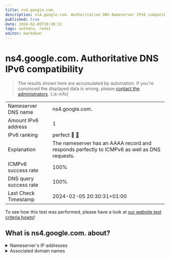 ```yaml
---
title: ns4.google.com.
description: ns4.google.com. Authoritative DNS Nameserver IPv6 compatibility
published: true
date: 2024-02-05T19:30:31
tags: authdns, rank1
editor: markdown
---
```


# ns4.google.com. Authoritative DNS IPv6 compatibility

> The results shown here are accumulated by automation. If you're convinced the displayed data is wrong, please [contact the administrators](/howto/chat). 
{.is-info}




|   |   |
| - | - |
| Nameserver DNS name | ns4.google.com.
| Amount IPv6 address | 1
| IPv6 ranking | perfect :1st_place_medal: [🔗](/howto/ranking) |
| Explanation | The nameserver has an AAAA record and responds perfectly to ICMPv6 as well as DNS requests. |
| ICMPv6 success rate | 100%|
| DNS query success rate | 100% |
| Last Check Timestamp | 2024-02-05 20:30:31+01:00 |

To see how this test was performed, please have a look at [our website test criteria howto](/howto/testcriteria/authdns)!


## What is ns4.google.com. about?




<details>
<summary>Nameserver's IP addresses</summary>

2001:4860:4802:38::a

</details>



<details>
<summary>Associated domain names</summary>

google.com

music.youtube.com

www.youtube.com

</details>
